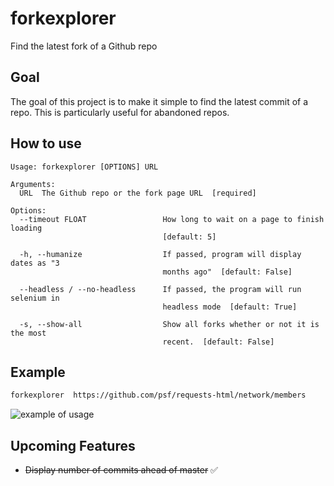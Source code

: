 # forkexplorer
Find the latest fork of a Github repo

## Goal
The goal of this project is to make it simple to find the latest commit of a repo. This is particularly useful for abandoned repos.

## How to use
```
Usage: forkexplorer [OPTIONS] URL

Arguments:
  URL  The Github repo or the fork page URL  [required]

Options:
  --timeout FLOAT                 How long to wait on a page to finish loading
                                  [default: 5]

  -h, --humanize                  If passed, program will display dates as "3
                                  months ago"  [default: False]

  --headless / --no-headless      If passed, the program will run selenium in
                                  headless mode  [default: True]

  -s, --show-all                  Show all forks whether or not it is the most
                                  recent.  [default: False]
```

## Example
```bash
forkexplorer  https://github.com/psf/requests-html/network/members
```
<img alt="example of usage" src="https://i.imgur.com/qEPtgOF.png" />

## Upcoming Features
- ~~Display number of commits ahead of master~~ ✅
